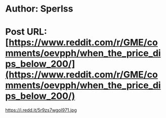 # Author: Sperlss
# Post URL: [https://www.reddit.com/r/GME/comments/oevpph/when_the_price_dips_below_200/](https://www.reddit.com/r/GME/comments/oevpph/when_the_price_dips_below_200/)


https://i.redd.it/5r9zs7wgol971.jpg